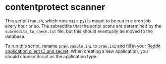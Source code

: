 # contentprotect scanner

This script (`run.sh`, which runs `main.py`) is meant to be run in a cron job every hour or so.
The subreddits that the script scans are determined by the `subreddits_to_check.txt` file, but this should eventually be moved to the database.

To run this script, rename `praw.sample.ini` to `praw.ini` and fill in your [Reddit application client ID and secret](https://www.reddit.com/prefs/apps/).
When creating a new application, you should choose Script as the application type.
